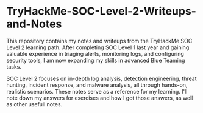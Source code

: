 # TryHackMe-SOC-Level-2-Writeups-and-Notes
This repository contains my notes and writeups from the TryHackMe SOC Level 2 learning path. After completing SOC Level 1 last year and gaining valuable experience in triaging alerts, monitoring logs, and configuring security tools, I am now expanding my skills in advanced Blue Teaming tasks.

SOC Level 2 focuses on in-depth log analysis, detection engineering, threat hunting, incident response, and malware analysis, all through hands-on, realistic scenarios. These notes serve as a reference for my learning. I'll note down my answers for exercises and how I got those answers, as well as other usefull notes. 

